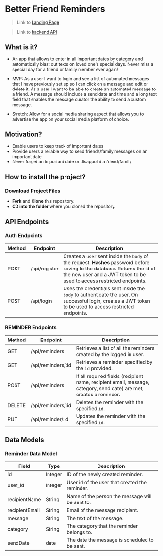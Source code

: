 # Better Friend Reminders

> Link to [Landing Page]()

> Link to [backend API](https://best-friend-reminders.herokuapp.com/)

## What is it?

- An app that allows to enter in all important dates by category and automatically blast out texts on loved one's special days. Never miss a special day for a friend or family member ever again!

- MVP: As a user I want to login and see a list of automated messages that I have previously set up so I can click on a message and edit or delete it. As a user I want to be able to create an automated message to a friend. A message should include a send date and time and a long text field that enables the message curator the ability to send a custom message.

- Stretch: Allow for a social media sharing aspect that allows you to advertise the app on your social media platform of choice.

## Motivation?

- Enable users to keep track of important dates
- Provide users a reliable way to send friends/family messages on an important date
- Never forget an important date or disappoint a friend/family

## How to install the project?

### Download Project Files

- **Fork** and **Clone** this repository.
- **CD into the folder** where you cloned the repository.

## API Endpoints

### Auth Endpoints

| Method | Endpoint      | Description                                                                                                                                                                                          |
| ------ | ------------- | ---------------------------------------------------------------------------------------------------------------------------------------------------------------------------------------------------- |
| POST   | /api/register | Creates a `user` sent inside the `body` of the request. **Hashes** password before saving to the database. Returns the id of the new user and a JWT token to be used to access restricted endpoints. |
| POST   | /api/login    | Uses the credentials sent inside the `body` to authenticate the user. On successful login, creates a JWT token to be used to access restricted endpoints.                                            |

### REMINDER Endpoints

| Method | Endpoint           | Description                                                                                                         |
| ------ | ------------------ | ------------------------------------------------------------------------------------------------------------------- |
| GET    | /api/reminders     | Retrieves a list of all the reminders created by the logged in user.                                                |
| GET    | /api/reminders/:id | Retrieves a reminder specified by the `id` provided.                                                                |
| POST   | /api/reminders     | If all required fields (recipient name, recipient email, message, category, send date) are met, creates a reminder. |
| DELETE | /api/reminders/:id | Deletes the reminder with the specified `id`.                                                                       |
| PUT    | /api/reminder/:id  | Updates the reminder with the specified `id`.                                                                       |

## Data Models

### Reminder Data Model

| Field          | Type    | Description                                     |
| -------------- | ------- | ----------------------------------------------- |
| id             | Integer | ID of the newly created reminder.               |
| user_id        | Integer | User id of the user that created the reminder.  |
| recipientName  | String  | Name of the person the message will be sent to. |
| recipientEmail | String  | Email of the message recipient.                 |
| message        | String  | The text of the message.                        |
| category       | String  | The category that the reminder belongs to.      |
| sendDate       | date    | The date the message is scheduled to be sent.   |

